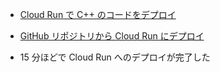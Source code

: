 - [Cloud Run で C++ のコードをデプロイ](https://cloud.google.com/run/docs/quickstarts/build-and-deploy/deploy-c-plus-plus-service?hl=ja)

- [GitHub リポジトリから Cloud Run にデプロイ](https://cloud.google.com/run/docs/quickstarts/deploy-continuously?hl=ja)

- 15 分ほどで Cloud Run へのデプロイが完了した
